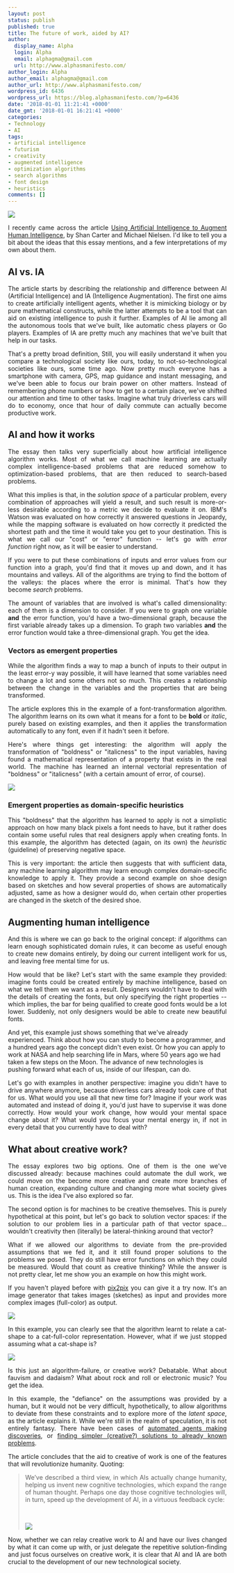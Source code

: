 ```yaml
---
layout: post
status: publish
published: true
title: The future of work, aided by AI?
author:
  display_name: Alpha
  login: Alpha
  email: alphagma@gmail.com
  url: http://www.alphasmanifesto.com/
author_login: Alpha
author_email: alphagma@gmail.com
author_url: http://www.alphasmanifesto.com/
wordpress_id: 6436
wordpress_url: https://blog.alphasmanifesto.com/?p=6436
date: '2018-01-01 11:21:41 +0000'
date_gmt: '2018-01-01 16:21:41 +0000'
categories:
- Technology
- AI
tags:
- artificial intelligence
- futurism
- creativity
- augmented intelligence
- optimization algorithms
- search algorithms
- font design
- heuristics
comments: []
---
```


![](/assets/BeeDrones.jpg)

<p style="text-align: justify;">I recently came across the article <a href="https://distill.pub/2017/aia/">Using Artificial Intelligence to Augment Human Intelligence</a>, by Shan Carter and Michael Nielsen. I'd like to tell you a bit about the ideas that this essay mentions, and a few interpretations of my own about them.</p>
<p style="text-align: justify;"><!--more--></p>
<h2 style="text-align: justify;">AI vs. IA</h2>
<p style="text-align: justify;">The article starts by describing the relationship and difference between AI (Artificial Intelligence) and IA (Intelligence Augmentation). The first one aims to create artificially intelligent agents, whether it is mimicking biology or by pure mathematical constructs, while the latter attempts to be a tool that can aid on existing intelligence to push it further. Examples of AI lie among all the autonomous tools that we've built, like automatic chess players or Go players. Examples of IA are pretty much any machines that we've built that help in our tasks.</p>
<p style="text-align: justify;">That's a pretty broad definition, Still, you will easily understand it when you compare a technological society like ours, today, to not-so-technological societies like ours, some time ago. Now pretty much everyone has a smartphone with camera, GPS, map guidance and instant messaging, and we've been able to focus our brain power on other matters. Instead of remembering phone numbers or how to get to a certain place, we've shifted our attention and time to other tasks. Imagine what truly driverless cars will do to economy, once that hour of daily commute can actually become productive work.</p>
<h2 style="text-align: justify;">AI and how it works</h2>
<p style="text-align: justify;">The essay then talks very superficially about how artificial intelligence algorithm works. Most of what we call machine learning are actually complex intelligence-based problems that are reduced somehow to optimization-based problems, that are then reduced to search-based problems.</p>
<p style="text-align: justify;">What this implies is that, in the <em>solution space</em> of a particular problem, every combination of approaches will yield a result, and such result is more-or-less desirable according to a metric we decide to evaluate it on. IBM's Watson was evaluated on how correctly it answered questions in Jeopardy, while the mapping software is evaluated on how correctly it predicted the shortest path and the time it would take you get to your destination. This is what we call our "cost" or "error" function -- let's go with&nbsp;<em>error function</em>&nbsp;right&nbsp;now, as it will be easier to understand.</p>
<p style="text-align: justify;">If you were to put these combinations of inputs and error values from our function into a graph, you'd find that it moves up and down, and it has mountains and valleys. All of the algorithms are trying to find the bottom of the valleys: the places where the error is minimal. That's how they become&nbsp;<em>search</em> problems.</p>
<p style="text-align: justify;">The amount of variables that are involved is what's called dimensionality: each of them is a dimension to consider. If you were to graph one variable <strong>and</strong> the error function, you'd have a two-dimensional graph, because the first variable already takes up a dimension. To graph two variables <strong>and</strong> the error function would take a three-dimensional graph. You get the idea.</p>
<h3 style="text-align: justify;">Vectors as emergent properties</h3>
<p style="text-align: justify;">While the algorithm finds a way to map a bunch of inputs to their output in the least error-y way possible, it will have learned that some variables need to change a lot and some others not so much. This creates a relationship between the change in the variables and the properties that are being transformed.</p>
<p style="text-align: justify;">The article explores this in the example of a font-transformation algorithm. The algorithm learns on its own what it means for a font to be <strong>bold</strong> or <em>italic</em>, purely based on existing examples, and then it applies the transformation automatically to any font, even if it hadn't seen it before.</p>
<p style="text-align: justify;">Here's where things get interesting: the algorithm will apply the transformation of "boldness" or "italicness" to the input variables, having found a mathematical representation of a property that exists in the real world. The machine has learned an internal vectorial representation of "boldness" or "italicness" (with a certain amount of error, of course).</p>

![](/assets/bolding-vector.png)

<h3 style="text-align: justify;">Emergent properties as domain-specific heuristics</h3>
<p style="text-align: justify;">This "boldness" that the algorithm has learned to apply is not a simplistic approach on how many black pixels a font needs to have, but it rather does contain some useful rules that real designers apply when creating fonts. In this example, the algorithm has detected (again, on its own) the <em>heuristic</em> (guideline) of preserving negative space.</p>
<p style="text-align: justify;">This is very important: the article then suggests that with sufficient data, any machine learning algorithm may learn enough complex domain-specific knowledge to apply it. They provide a second example on shoe design based on sketches and how several properties of shows are automatically adjusted, same as how a designer would do, when certain other properties are changed in the sketch of the desired shoe.</p>
<h2 style="text-align: justify;">Augmenting human intelligence</h2>
<p style="text-align: justify;">And this is where we can go back to the original concept: if algorithms can learn enough sophisticated domain rules, it can become as useful enough to create new domains entirely, by doing our current intelligent work for us, and leaving free mental time for us.</p>
<p style="text-align: justify;">How would that be like? Let's start with the same example they provided: imagine fonts could be created entirely by machine intelligence, based on what we tell them we want as a result. Designers wouldn't have to deal with the details of creating the fonts, but only specifying the right properties -- which implies, the bar for being qualified to create good fonts would be a lot lower. Suddenly, not only designers would be able to create new beautiful fonts.</p>
<p>And yet, this example just shows&nbsp;something that we've already experienced. Think about how you can study to become a programmer, and a hundred years ago the concept didn't even exist. Or how you can apply to work at NASA and help searching life in Mars, where 50 years ago we had taken a few steps on the Moon. The advance of new technologies is pushing forward what each of us, inside of our lifespan, can do.</p>
<p style="text-align: justify;">Let's go with examples in another perspective: imagine you didn't have to drive anywhere anymore, because driverless cars already took care of that for us. What would you use all that new time for? Imagine if your work was automated and instead of doing it, you'd just have to supervise it was done correctly. How would your work change, how would your mental space change about it? What would you focus your mental energy in, if not in every detail that you currently have to deal with?</p>
<h2 style="text-align: justify;">What about creative work?</h2>
<p style="text-align: justify;">The essay explores two big options. One of them is the one we've discussed already: because machines could automate the dull work, we could move on the become more creative and create more branches of human creation, expanding culture and changing more what society gives us. This is the idea I've also explored so far.</p>
<p style="text-align: justify;">The second option is for machines to be creative themselves. This is purely hypothetical at this point, but let's go back to solution vector spaces: if the solution to our problem lies in a particular path of that vector space... wouldn't creativity then&nbsp;(literally) be lateral-thinking around that vector?</p>
<p style="text-align: justify;">What if we allowed our algorithms to deviate from the pre-provided assumptions that we fed it, and it still found proper solutions to the problems we posed. They do still have error functions on which they could be measured. Would that count as creative thinking? While the answer is not pretty clear, let me show you an example on how this might work.</p>
<p style="text-align: justify;">If you haven't played before with <a href="https://affinelayer.com/pixsrv/">pix2pix</a> you can give it a try now. It's an image generator that takes images (sketches) as input and provides more complex images (full-color) as output.</p>

![](/assets/traditionalcat.png)

<p style="text-align: justify;">In this example, you can clearly see that the algorithm learnt to relate a cat-shape to a cat-full-color representation. However, what if we just stopped assuming what a&nbsp;cat-shape is?</p>

![](/assets/bread-cat.png)

<p style="text-align: justify;">Is this just an algorithm-failure, or creative work? Debatable. What about fauvism and dadaism? What about rock and roll or electronic music? You get the idea.</p>
<p style="text-align: justify;">In this example, the "defiance" on the assumptions was provided by a human, but it would not be very difficult, hypothetically, to allow algorithms to deviate from these constraints and to explore more of the&nbsp;<em>latent space</em>, as the article explains it. While we're still in the realm of speculation, it is not entirely fantasy. There have been cases of <a href="https://www.wired.com/2009/04/robotscientist/">automated agents making discoveries</a>, or <a href="https://books.google.ca/books?id=nUJdAAAAQBAJ&amp;lpg=PT97&amp;ots=2lG1GTehSG&amp;dq=Nathan%20Rochester%20returned%20to%20IBM%20after%20the%20Dartmouth%20workshop%20excited%20about%20discussions%20he%20had%20had%20with%20Marvin%20Minsky%20about%20Minsky%E2%80%99s%20ideas%20for%20a%20possible%20computer%20program%20for%20proving%20theorems%20in%20geometry&amp;pg=PT97#v=onepage&amp;q&amp;f=false">finding simpler (creative?) solutions to already known problems</a>.</p>
<p style="text-align: justify;">The article concludes that the aid to creative of work is one of the features that will revolutionize humanity. Quoting:</p>
<blockquote>
<p style="text-align: justify;">We&rsquo;ve described a third view, in which AIs actually change humanity, helping us invent new cognitive technologies, which expand the range of human thought. Perhaps one day those cognitive technologies will, in turn, speed up the development of AI, in a virtuous feedback cycle:</p>
<p>&nbsp;</p>

![](/assets/ai-ia-cycle-1.png)

</blockquote>
<p style="text-align: justify;">Now, whether we can relay creative work to AI and have our lives changed by what it can come up with, or just delegate the repetitive solution-finding and just focus ourselves on creative work, it is clear that AI and IA are both crucial to the development of our new technological society.</p>

